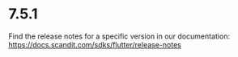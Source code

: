 
# 7.5.1

Find the release notes for a specific version in our documentation: https://docs.scandit.com/sdks/flutter/release-notes
